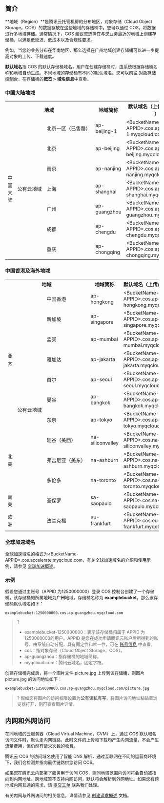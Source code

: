 ## 简介

**地域（Region）**是腾讯云托管机房的分布地区，对象存储（Cloud Object Storage，COS）的数据存放在这些地域的存储桶中。您可以通过 COS，将数据进行多地域存储。通常情况下，COS 建议您选择在与您业务最近的地域上创建存储桶，以满足低延迟、低成本以及合规性要求。

例如，当您的业务分布在华南地区，那么选择在广州地域创建存储桶可以进一步提高对象的上传、下载速度。

**默认域名**指 COS 的默认存储桶域名，用户在创建存储桶时，由系统根据存储桶名称和地域自动生成。不同地域的存储桶有不同的默认域名。您可以前往 [对象存储控制台](https://console.cloud.tencent.com/cos5)，在存储桶的**概览 > 域名信息**中查看。




### 中国大陆地域

<table>
   <tr>
	 <th colspan=3><center>地域</center></th>
      <th>地域简称</th>
      <th>默认域名（上传/下载/管理 ）</th>
   </tr>
   <tr>
      <td rowspan=10>中国大陆</td>
      <td rowspan=7 nowrap="nowrap">公有云地域</td>
      <td nowrap="nowrap">北京一区（已售罄）</td>
      <td>ap-beijing-1</td>
      <td>&lt;BucketName-APPID&gt;.cos.ap-beijing-1.myqcloud.com</td>
   </tr>
   <tr>
      <td>北京</td>
      <td>ap-beijing</td>
      <td>&lt;BucketName-APPID&gt;.cos.ap-beijing.myqcloud.com</td>
   </tr>
   <tr>
      <td>南京</td>
      <td>ap-nanjing</td>
      <td>&lt;BucketName-APPID&gt;.cos.ap-nanjing.myqcloud.com</td>
   </tr>
   <tr>
      <td>上海</td>
      <td>ap-shanghai</td>
      <td>&lt;BucketName-APPID&gt;.cos.ap-shanghai.myqcloud.com</td>
   </tr>
   <tr>
      <td>广州</td>
      <td>ap-guangzhou</td>
      <td>&lt;BucketName-APPID&gt;.cos.ap-guangzhou.myqcloud.com</td>
   </tr>
   <tr>
      <td>成都</td>
      <td>ap-chengdu</td>
      <td>&lt;BucketName-APPID&gt;.cos.ap-chengdu.myqcloud.com</td>
   </tr>
   <tr>
      <td>重庆</td>
      <td>ap-chongqing</td>
      <td>&lt;BucketName-APPID&gt;.cos.ap-chongqing.myqcloud.com</td>
   </tr>
</table>




### 中国香港及海外地域

<table>
   <tr>
	 <th colspan=3><center>地域</center></th>
      <th>地域简称</th>
      <th>默认域名（上传/下载/管理 ）</th>
   </tr>
   <tr>
      <td rowspan=7>亚太</td>
      <td rowspan=13 nowrap="nowrap">公有云地域</td>
      <td>中国香港</td>
      <td>ap-hongkong</td>
      <td>&lt;BucketName-APPID&gt;.cos.ap-hongkong.myqcloud.com</td>
   </tr>
   <tr>
      <td>新加坡</td>
      <td>ap-singapore</td>
      <td>&lt;BucketName-APPID&gt;.cos.ap-singapore.myqcloud.com</td>
   </tr>
   <tr>
      <td>孟买</td>
      <td>ap-mumbai</td>
      <td>&lt;BucketName-APPID&gt;.cos.ap-mumbai.myqcloud.com</td>
   </tr>
   <tr>
      <td  nowrap="nowrap">雅加达</td>
      <td>ap-jakarta</td>
      <td>&lt;BucketName-APPID&gt;.cos.ap-jakarta.myqcloud.com</td>
   </tr>
   <tr>
      <td>首尔</td>
      <td>ap-seoul</td>
      <td>&lt;BucketName-APPID&gt;.cos.ap-seoul.myqcloud.com</td>
   </tr>
   <tr>
      <td>曼谷</td>
      <td>ap-bangkok</td>
      <td>&lt;BucketName-APPID&gt;.cos.ap-bangkok.myqcloud.com</td>
   </tr>
   <tr>
      <td>东京</td>
      <td>ap-tokyo</td>
      <td>&lt;BucketName-APPID&gt;.cos.ap-tokyo.myqcloud.com</td>
   </tr>
   <tr>
      <td rowspan=3>北美</td>
      <td nowrap="nowrap">硅谷（美西）</td>
      <td>na-siliconvalley</td>
      <td>&lt;BucketName-APPID&gt;.cos.na-siliconvalley.myqcloud.com</td>
   </tr>
   <tr>
      <td nowrap="nowrap">弗吉尼亚（美东）</td>
      <td>na-ashburn</td>
      <td>&lt;BucketName-APPID&gt;.cos.na-ashburn.myqcloud.com</td>
   </tr>
   <tr>
      <td>多伦多</td>
      <td>na-toronto</td>
      <td>&lt;BucketName-APPID&gt;.cos.na-toronto.myqcloud.com</td>
   </tr>
   <tr>
      <td rowspan=1>南美</td>
      <td>圣保罗</td>
      <td>sa-saopaulo</td>
      <td>&lt;BucketName-APPID&gt;.cos.sa-saopaulo.myqcloud.com</td>
   </tr>
   <tr>
      <td rowspan=2>欧洲</td>
      <td>法兰克福</td>
      <td>eu-frankfurt</td>
      <td>&lt;BucketName-APPID&gt;.cos.eu-frankfurt.myqcloud.com</td>
   </tr>
</table>



### 全球加速域名

全球加速域名的格式为&lt;BucketName-APPID&gt;.cos.accelerate.myqcloud.com，有关全球加速域名的介绍和使用示例，请参见 [全球加速概述](https://intl.cloud.tencent.com/document/product/436/33409)。


### 示例

假设您通过主账号（APPID 为1250000000）登录 COS 控制台创建了一个存储桶，该存储桶的所属地域为**广州**地域，存储桶名称为 **examplebucket**。那么该存储桶默认域名如下：

```shell
examplebucket-1250000000.cos.ap-guangzhou.myqcloud.com
```

>?
>
>- examplebucket-1250000000：表示该存储桶归属于 APPID 为1250000000的用户。APPID 是您在成功申请腾讯云账户后所得到的账号，由系统自动分配，具有固定性和唯一性，可在 [账号信息](https://console.cloud.tencent.com/developer) 中查看。
>- cos：指对象存储（Cloud Object Storage，COS）。
>- ap-guangzhou：指存储桶的地域简称。
>- myqcloud.com：腾讯云域名，固定字符。

创建存储桶完成后，将一个图片文件 picture.jpg 上传到该存储桶，则图片 picture.jpg 的访问地址如下：

```shell
examplebucket-1250000000.cos.ap-guangzhou.myqcloud.com/picture.jpg
```

>? 假如您将图片的访问权限设置为**公有读私有写**，将图片访问地址粘贴至浏览器打开，则可查看图片详情。
>



## 内网和外网访问

在同地域的云服务器（Cloud Virtual Machine，CVM）上，通过 COS 默认域名访问文件时，默认走内网链路，此时文件的上传和下载均产生内网流量，不会产生流量费用，但仍然有请求次数的收费。

腾讯云 COS 的访问域名使用了智能 DNS 解析，通过互联网在不同的运营商环境下，我们会检测并指向最优链路供您访问 COS。

如果您在腾讯云内部署了服务用于访问 COS，则同地域范围内访问将会自动被指向到内网地址。跨地域暂不支持内网访问，默认将会解析到外网地址。如果您有跨地域内网互通的需求，请 [提交工单](https://console.cloud.tencent.com/workorder/category) 联系我们处理。

有关内网与外网访问的相关信息，详情请参见 [创建请求概述](https://intl.cloud.tencent.com/document/product/436/30613) 文档。

